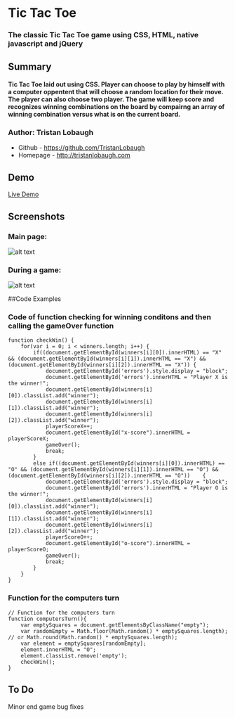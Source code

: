 # Tic Tac Toe

### The classic Tic Tac Toe game using CSS, HTML, native javascript and jQuery

## Summary

#### Tic Tac Toe laid out using CSS. Player can choose to play by himself with a computer oppentent that will choose a random location for their move. The player can also choose two player. The game will keep score and recognizes winning combinations on the board by compairng an array of winning combination versus what is on the current board.

### Author: Tristan Lobaugh 
+ Github - https://github.com/TristanLobaugh
+ Homepage - http://tristanlobaugh.com

## Demo

[Live Demo](http://tristanlobaugh.com/tic_tac_toe)

## Screenshots

### Main page:
![alt text](https://raw.githubusercontent.com/TristanLobaugh/tic_tac_toe/master/img/screen_shot.png)

### During a game:
![alt text](https://raw.githubusercontent.com/TristanLobaugh/tic_tac_toe/master/img/screen_shot2.png)


##Code Examples

### Code of function checking for winning conditons and then calling the gameOver function
```
function checkWin()	{
	for(var i = 0; i < winners.length; i++)	{
		if((document.getElementById(winners[i][0]).innerHTML) == "X" && (document.getElementById(winners[i][1]).innerHTML == "X") && (document.getElementById(winners[i][2]).innerHTML == "X"))	{
			document.getElementById('errors').style.display	= "block";
			document.getElementById('errors').innerHTML	= "Player X is the winner!";
			document.getElementById(winners[i][0]).classList.add("winner");
			document.getElementById(winners[i][1]).classList.add("winner");
			document.getElementById(winners[i][2]).classList.add("winner");
			playerScoreX++;
			document.getElementById("x-score").innerHTML = playerScoreX;
			gameOver();
			break;
		}
		else if((document.getElementById(winners[i][0]).innerHTML) == "O" && (document.getElementById(winners[i][1]).innerHTML == "O") && (document.getElementById(winners[i][2]).innerHTML == "O"))	{
			document.getElementById('errors').style.display	= "block";
			document.getElementById('errors').innerHTML	= "Player O is the winner!";
			document.getElementById(winners[i][0]).classList.add("winner");
			document.getElementById(winners[i][1]).classList.add("winner");
			document.getElementById(winners[i][2]).classList.add("winner");
			playerScoreO++;
			document.getElementById("o-score").innerHTML = playerScoreO;
			gameOver();
			break;
		}
	}
}
```

### Function for the computers turn
```
// Function for the computers turn
function computersTurn(){
	var emptySquares = document.getElementsByClassName("empty");
	var randomEmpty = Math.floor(Math.random() * emptySquares.length); // or Math.round(Math.random() * emptySquares.length);
	var element = emptySquares[randomEmpty];
	element.innerHTML = "O";
	element.classList.remove('empty');
	checkWin();
}
```

## To Do
Minor end game bug fixes